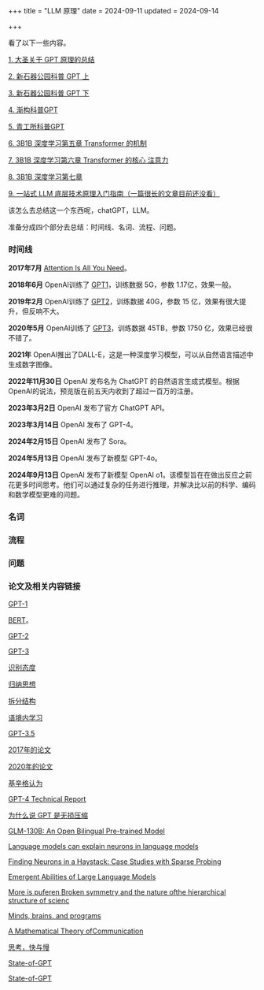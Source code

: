 +++
title = "LLM 原理"
date = 2024-09-11
updated = 2024-09-14

+++

看了以下一些内容。

[1. 大圣关于 GPT 原理的总结](https://axsppz4oyvj.feishu.cn/wiki/C6GFwC4JiiBQGqkKYwWcqrQwnOd)

[2. 新石器公园科普 GPT 上](https://www.bilibili.com/video/BV1yV4y1k7Tc/?spm_id_from=333.999.0.0&vd_source=19aca668850b8d744b996e0c9f666e09)

[3. 新石器公园科普 GPT 下](https://www.bilibili.com/video/BV1em4y187CU/?spm_id_from=333.999.0.0&vd_source=19aca668850b8d744b996e0c9f666e09)

[4. 渐构科普GPT](https://www.bilibili.com/video/BV1MY4y1R7EN/?spm_id_from=333.788.top_right_bar_window_history.content.click)

[5. 青工所科普GPT](https://www.bilibili.com/video/BV1uu4y1m7ak/?spm_id_from=333.1007.top_right_bar_window_history.content.click)

[6. 3B1B 深度学习第五章 Transformer 的机制](https://www.bilibili.com/video/BV13z421U7cs/?spm_id_from=333.999.0.0&vd_source=19aca668850b8d744b996e0c9f666e09)

[7. 3B1B 深度学习第六章 Transformer 的核心 注意力](https://www.bilibili.com/video/BV1TZ421j7Ke/?spm_id_from=333.788.recommend_more_video.0&vd_source=19aca668850b8d744b996e0c9f666e09)

[8. 3B1B 深度学习第七章](https://m.youtube.com/watch?v=9-Jl0dxWQs8)

[9. 一站式 LLM 底层技术原理入门指南（一篇很长的文章目前还没看）](https://s3tlxskbq3.feishu.cn/docx/NyPqdCKraoXz9gxNVCfcIFdnnAc)

该怎么去总结这一个东西呢，chatGPT，LLM。

准备分成四个部分去总结：时间线、名词、流程、问题。

### 时间线

**2017年7月**
    [Attention Is All You Need](https://arxiv.org/abs/1706.03762)。

**2018年6月**
    OpenAI训练了 [GPT1](https://cdn.openai.com/research-covers/language-unsupervised/language_understanding_paper.pdf)，训练数据 5G，参数 1.17亿，效果一般。

**2019年2月**
    OpenAI训练了 [GPT2](https://cdn.openai.com/better-language-models/language_models_are_unsupervised_multitask_learners.pdf)，训练数据 40G，参数 15 亿，效果有很大提升，但反响不大。

**2020年5月**
    OpenAI训练了 [GPT3](https://papers.nips.cc/paper/2020/hash/1457c0d6bfcb4967418bfb8ac142f64a-Abstract.html)，训练数据 45TB，参数 1750 亿，效果已经很不错了。

**2021年**
    OpenAI推出了DALL-E，这是一种深度学习模型，可以从自然语言描述中生成数字图像。

**2022年11月30日**
    OpenAI 发布名为 ChatGPT 的自然语言生成式模型。根据OpenAI的说法，预览版在前五天内收到了超过一百万的注册。

**2023年3月2日**
    OpenAI 发布了官方 ChatGPT API。

**2023年3月14日**
    OpenAI 发布了 GPT-4。

**2024年2月15日**
    OpenAI 发布了 Sora。

**2024年5月13日**
    OpenAI 发布了新模型 GPT-4o。

**2024年9月13日**
    OpenAI 发布了新模型 OpenAI o1。该模型旨在在做出反应之前花更多时间思考。他们可以通过复杂的任务进行推理，并解决比以前的科学、编码和数学模型更难的问题。

### 名词


### 流程


### 问题


### 论文及相关内容链接

[GPT-1](https://cdn.openai.com/research-covers/language-unsupervised/language_understanding_paper.pdf)

[BERT](https://arxiv.org/abs/1810.04805)。

[GPT-2](https://cdn.openai.com/better-language-models/language_models_are_unsupervised_multitask_learners.pdf)

[GPT-3](https://papers.nips.cc/paper/2020/hash/1457c0d6bfcb4967418bfb8ac142f64a-Abstract.html)

[识别态度](https://platform.openai.com/playground/p/default-adv-tweet-classifier?model=text-davinci-003)

[归纳思想](https://platform.openai.com/playground/p/default-summarize?model=text-davinci-003)

[拆分结构](https://platform.openai.com/playground/p/default-parse-data?model=text-davinci-003)

[语境内学习](https://arxiv.org/abs/2301.00234)

[GPT-3.5](https://arxiv.org/pdf/2203.02155.pdf)

[2017年的论文](https://arxiv.org/abs/1706.03762)

[2020年的论文](https://proceedings.neurips.cc/paper/2020/hash/1f89885d556929e98d3ef9b86448f951-Abstract.html)

[基辛格认为](https://hub.baai.ac.cn/view/24519)

[GPT-4 Technical Report](https://arxiv.org/abs/2303.08774)

[为什么说 GPT 是无损压缩](https://bigeagle.me/2023/03/llm-is-compression/)

[GLM-130B: An Open Bilingual Pre-trained Model](https://arxiv.org/abs/2210.02414)

[Language models can explain neurons in language models](https://openai.com/index/language-models-can-explain-neurons-in-language-models/)

[Finding Neurons in a Haystack: Case Studies with Sparse Probing](https://arxiv.org/abs/2305.01610)

[Emergent Abilities of Large Language Models](https://arxiv.org/abs/2206.07682)

[More is puferen Broken symmetry and the nature ofthe hierarchical structure of scienc](https://www.researchgate.net/publication/308012273_More_is_different_Broken_symmetry_and_the_nature_of_the_hierarchical_structure_of_science)

[Minds, brains, and programs](https://www.cambridge.org/core/journals/behavioral-and-brain-sciences/article/abs/minds-brains-and-programs/DC644B47A4299C637C89772FACC2706A)

[A Mathematical Theory ofCommunication](https://ieeexplore.ieee.org/document/6773024)

[思考，快与慢](https://book.douban.com/subject/10785583/)

[State-of-GPT](https://github.com/giachat/State-of-GPT-2023)

[State-of-GPT](https://www.youtube.com/watch?v=bZQun8Y4L2A)